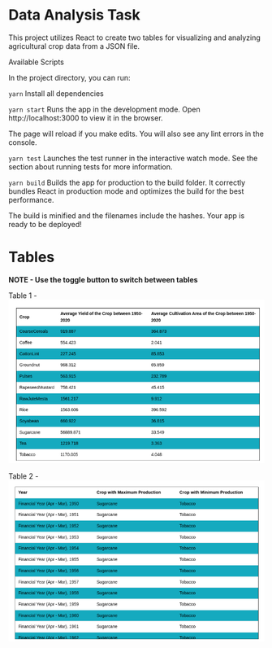 # Data Analysis Task

This project utilizes React to create two tables for visualizing and analyzing agricultural crop data from a JSON file.

Available Scripts

In the project directory, you can run:

`yarn`
Install all dependencies

`yarn start`
Runs the app in the development mode.
Open http://localhost:3000 to view it in the browser.

The page will reload if you make edits.
You will also see any lint errors in the console.

`yarn test`
Launches the test runner in the interactive watch mode.
See the section about running tests for more information.

`yarn build`
Builds the app for production to the build folder.
It correctly bundles React in production mode and optimizes the build for the best performance.

The build is minified and the filenames include the hashes.
Your app is ready to be deployed!

# Tables

**NOTE - Use the toggle button to switch between tables**


Table 1 -
![Alt text for your image](./public/table1.png)

Table 2 -
![Alt text for your image](./public/table2.png)


